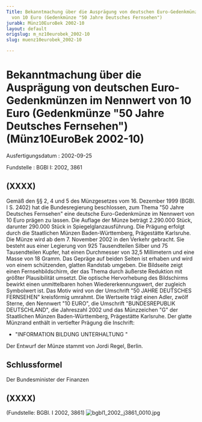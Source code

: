 ```yaml
---
Title: Bekanntmachung über die Ausprägung von deutschen Euro-Gedenkmünzen im Nennwert
  von 10 Euro (Gedenkmünze "50 Jahre Deutsches Fernsehen")
jurabk: Münz10EuroBek 2002-10
layout: default
origslug: m_nz10eurobek_2002-10
slug: muenz10eurobek_2002-10

---
```


# Bekanntmachung über die Ausprägung von deutschen Euro-Gedenkmünzen im Nennwert von 10 Euro (Gedenkmünze "50 Jahre Deutsches Fernsehen") (Münz10EuroBek 2002-10)

Ausfertigungsdatum
:   2002-09-25

Fundstelle
:   BGBl I: 2002, 3861

## (XXXX)

Gemäß den §§ 2, 4 und 5 des Münzgesetzes vom 16. Dezember 1999 (BGBl.
I S. 2402) hat die Bundesregierung beschlossen, zum Thema "50 Jahre
Deutsches Fernsehen" eine deutsche Euro-Gedenkmünze im Nennwert von 10
Euro prägen zu lassen.
Die Auflage der Münze beträgt 2.290.000 Stück, darunter 290.000 Stück
in Spiegelglanzausführung. Die Prägung erfolgt durch die Staatlichen
Münzen Baden-Württemberg, Prägestätte Karlsruhe. Die Münze wird ab dem
7\. November 2002 in den Verkehr gebracht. Sie besteht aus einer
Legierung von 925 Tausendteilen Silber und 75 Tausendteilen Kupfer,
hat einen Durchmesser von 32,5 Millimetern und eine Masse von 18
Gramm. Das Gepräge auf beiden Seiten ist erhaben und wird von einem
schützenden, glatten Randstab umgeben.
Die Bildseite zeigt einen Fernsehbildschirm, der das Thema durch
äußerste Reduktion mit größter Plausibilität umsetzt. Die optische
Hervorhebung des Bildschirms bewirkt einen unmittelbaren hohen
Wiedererkennungswert, der zugleich Symbolwert ist. Das Motiv wird von
der Umschrift "50 JAHRE DEUTSCHES FERNSEHEN" kreisförmig umrahmt.
Die Wertseite trägt einen Adler, zwölf Sterne, den Nennwert "10 EURO",
die Umschrift "BUNDESREPUBLIK DEUTSCHLAND", die Jahreszahl 2002 und
das Münzzeichen "G" der Staatlichen Münzen Baden-Württemberg,
Prägestätte Karlsruhe.
Der glatte Münzrand enthält in vertiefter Prägung die Inschrift:

*   "INFORMATION BILDUNG UNTERHALTUNG "




Der Entwurf der Münze stammt von Jordi Regel, Berlin.

## Schlussformel

Der Bundesminister der Finanzen

## (XXXX)

(Fundstelle: BGBl. I 2002, 3861)
![bgbl1_2002_j3861_0010.jpg](bgbl1_2002_j3861_0010.jpg)
